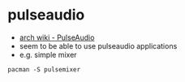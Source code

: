 # pulseaudio

- [arch wiki - PulseAudio](https://wiki.archlinux.org/title/PulseAudio)
- seem to be able to use pulseaudio applications
- e.g. simple mixer

```shell
pacman -S pulsemixer
```
